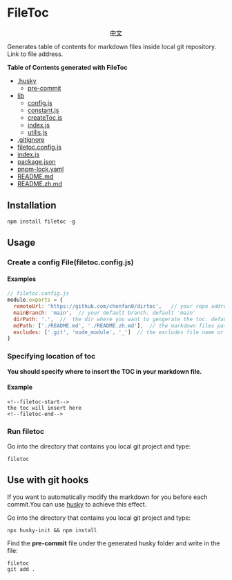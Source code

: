 # FileToc
<div align=center> 

  [中文](https://github.com/chenfan0/filetoc/blob/main/README.zh.md)
<div align=left>
Generates table of contents for markdown files inside local git repository. Link to file address.

**Table of Contents generated with FileToc**
<!--filetoc-start-->
- [.husky](https://github.com/chenfan0/filetoc/tree/main/.husky)
  - [pre-commit](https://github.com/chenfan0/filetoc/tree/main/.husky/pre-commit)
- [lib](https://github.com/chenfan0/filetoc/tree/main/lib)
  - [config.js](https://github.com/chenfan0/filetoc/tree/main/lib/config.js)
  - [constant.js](https://github.com/chenfan0/filetoc/tree/main/lib/constant.js)
  - [createToc.js](https://github.com/chenfan0/filetoc/tree/main/lib/createToc.js)
  - [index.js](https://github.com/chenfan0/filetoc/tree/main/lib/index.js)
  - [utilis.js](https://github.com/chenfan0/filetoc/tree/main/lib/utilis.js)
- [.gitignore](https://github.com/chenfan0/filetoc/blob/main/.gitignore)
- [filetoc.config.js](https://github.com/chenfan0/filetoc/blob/main/filetoc.config.js)
- [index.js](https://github.com/chenfan0/filetoc/blob/main/index.js)
- [package.json](https://github.com/chenfan0/filetoc/blob/main/package.json)
- [pnpm-lock.yaml](https://github.com/chenfan0/filetoc/blob/main/pnpm-lock.yaml)
- [README.md](https://github.com/chenfan0/filetoc/blob/main/README.md)
- [README.zh.md](https://github.com/chenfan0/filetoc/blob/main/README.zh.md)
<!--filetoc-end-->

## Installation
```shell
npm install filetoc -g
```
## Usage

### Create a config File(filetoc.config.js)
#### Examples
```js
// filetoc.config.js
module.exports = {
  remoteUrl: 'https://github.com/chenfan0/dirtoc',   // your repo address
  mainBranch: 'main',  // your default branch. default 'main'
  dirPath: '.',  //  the dir where you want to gengerate the toc. default '.'
  mdPath: ['./README.md', './README.zh.md'],  // the markdown files path, when there is only one path, it also can be a string.  default ['README.md']
  excludes: ['.git', 'node_module', '_']  // the excludes file name or dir name
}
```
### Specifying location of toc
**You should specify where to insert the TOC in your markdown file.**
#### Example
```
<!--filetoc-start-->
the toc will insert here
<!--filetoc-end-->
```
### Run filetoc
Go into the directory that contains you local git project and type:
```
filetoc
```
## Use with git hooks
If you want to automatically modify the markdown for you before each commit.You can use [husky](https://github.com/typicode/husky) to achieve this effect.

Go into the directory that contains you local git project and type:
```shell
npx husky-init && npm install
```
Find the **pre-commit** file under the generated husky folder and write in the file:
```
filetoc
git add .
```
